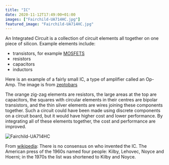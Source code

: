 ```yaml
---
title: "IC"
date: 2020-11-12T17:49:00+01:00
images: ["Fairchild-UA714HC.jpg"]
featured_image: "Fairchild-UA714HC.jpg"
---
```


An Integrated Circuit is a collection of circuit elements all together on one piece of silicon.
Example elements include:

* transistors, for example [MOSFETS](/terminology/mosfet)
* resistors
* capacitors
* inductors

Here is an example of a fairly small IC, a type of amplifier called an Op-Amp.
The image is from [zeptobars](https://zeptobars.com/en/read/Fairchild-UA714HC-precision-opamp-fuses-trimming)

The orange zig-zag elements are resistors, the large areas at the top are capacitors, the squares with circular elements in their centres are bipolar transistors, and the thin silver elements are wires joining these components together. Such a circuit could have been made using discrete components on a circuit board, but it would have higher cost and lower performance. By integrating all of these elements together, the cost and performance are improved.

![Fairchild-UA714HC](/Fairchild-UA714HC.jpg)

From [wikipedia](https://en.wikipedia.org/wiki/Invention_of_the_integrated_circuit): There is no consensus on who invented the IC. The American press of the 1960s named four people: Kilby, Lehovec, Noyce and Hoerni; in the 1970s the list was shortened to Kilby and Noyce.

